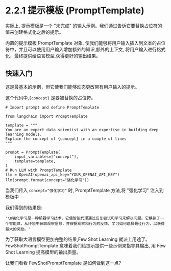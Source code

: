 # 2.2.1 提示模板 (PromptTemplate)

实际上, 提示模板是一个 "未完成" 的输入示例。我们通过告诉它要替换占位符的值来创建格式化之后的提示。

内置的提示模板 PromptTemplate 对象, 使我们能够将用户输入插入到文本的占位符中，并且可以使用用户输入增加额外的知识,额外的上下文, 将用户输入进行格式化，最终提供给语言模型,获得更好的输出结果。


## 快速入门

这是最基本的示例，但它使我们能够动态更改带有用户输入的提示。

这个代码中,`{concept}` 是要被替换的占位符。

```
# Import prompt and define PromptTemplate

from langchain import PromptTemplate

template = """
You are an expert data scientist with an expertise in building deep learning models. 
Explain the concept of {concept} in a couple of lines
"""

prompt = PromptTemplate(
    input_variables=["concept"],
    template=template,
)
# Run LLM with PromptTemplate
llm = OpenAI(openai_api_key="YOUR_OPENAI_API_KEY")
llm(prompt.format(concept="强化学习"))
```
当我们传入 `concept="强化学习"` 时, PromptTemplate 方法,将 "强化学习" 注入到模板中

我们得到的结果是:

```
'\n强化学习是一种机器学习技术，它使智能代理通过反复尝试和学习来解决问题。它模拟了一个智能体，从环境中获取观察信息，并根据观察和行为的反馈，学习如何选择最佳行为，以获得最大的奖励。'
```

为了获取大语言模型更加完整的结果,Few Shot Learning 就派上用途了。FewShotPromptTemplate 意味着我们给提示提供一些示例来指导其输出, 用 Few Shot Learning 提高模型的输出质量。

让我们看看 FewShotPromptTemplate 是如何做到这一点?
